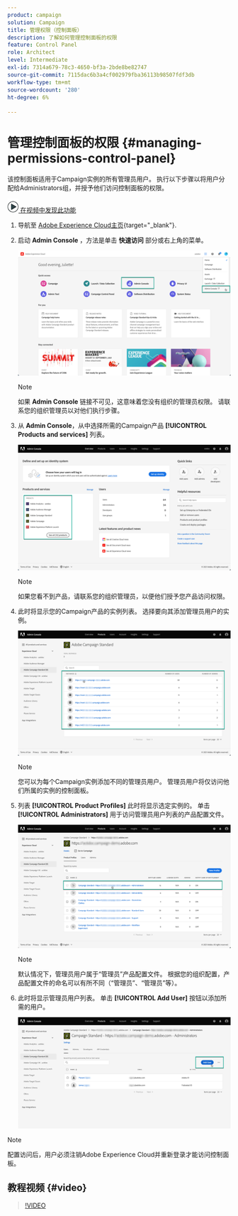 ```yaml
---
product: campaign
solution: Campaign
title: 管理权限（控制面板）
description: 了解如何管理控制面板的权限
feature: Control Panel
role: Architect
level: Intermediate
exl-id: 7314a679-78c3-4650-bf3a-2bde8be82747
source-git-commit: 7115dac6b3a4cf002979fba36113b98507fdf3db
workflow-type: tm+mt
source-wordcount: '280'
ht-degree: 6%

---
```


# 管理控制面板的权限 {#managing-permissions-control-panel}

该控制面板适用于Campaign实例的所有管理员用户。 执行以下步骤以将用户分配给Administrators组，并授予他们访问控制面板的权限。

![](assets/do-not-localize/how-to-video.png)[ 在视频中发现此功能](../../discover/using/managing-permissions.md#video)

1. 导航至 [Adobe Experience Cloud主页](https://experiencecloud.adobe.com/){target="_blank"}.

1. 启动 **Admin Console** ，方法是单击 **快速访问** 部分或右上角的菜单。

   ![](assets/do-not-localize/control_panel_admin-console.png)

   >[!NOTE]
   >
   >如果 **Admin Console** 链接不可见，这意味着您没有组织的管理员权限。 请联系您的组织管理员以对他们执行步骤。

1. 从 **Admin Console**，从中选择所需的Campaign产品 **[!UICONTROL Products and services]** 列表。

   ![](assets/do-not-localize/control_panel_product-list.png)

   >[!NOTE]
   >
   >如果您看不到产品，请联系您的组织管理员，以便他们授予您产品访问权限。

1. 此时将显示您的Campaign产品的实例列表。 选择要向其添加管理员用户的实例。

   ![](assets/do-not-localize/control_panel_add_user_4.png)

   >[!NOTE]
   >
   >您可以为每个Campaign实例添加不同的管理员用户。 管理员用户将仅访问他们所属的实例的控制面板。

1. 列表 **[!UICONTROL Product Profiles]** 此时将显示选定实例的。 单击 **[!UICONTROL Administrators]** 用于访问管理员用户列表的产品配置文件。

   ![](assets/do-not-localize/control_panel_add_user_5.png)

   >[!NOTE]
   >
   >默认情况下，管理员用户属于“管理员”产品配置文件。 根据您的组织配置，产品配置文件的命名可以有所不同（“管理员”、“管理员”等）。

1. 此时将显示管理员用户列表。 单击 **[!UICONTROL Add User]** 按钮以添加所需的用户。

   ![](assets/do-not-localize/control_panel_add_user_6.png)

>[!NOTE]
>
>配置访问后，用户必须注销Adobe Experience Cloud并重新登录才能访问控制面板。

## 教程视频 {#video}

>[!VIDEO](https://video.tv.adobe.com/v/27147?quality=12)

